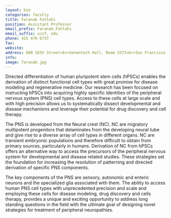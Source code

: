 ```yaml
---
layout: bio
categories: faculty
title: Faranak Fattahi
position: Assistant Professor
email_prefix: Faranak.Fattahi
email_suffix: ucsf, edu
phone: 415 476-6737
fax:
website:
address: 600 16th Street<br>Genentech Hall, Room S572<br>San Francisco, CA 94158
info:
image: faranak.jpg
---
```


Directed differentiation of human pluripotent stem cells (hPSCs) enables the derivation of distinct functional cell types with great promise for disease modeling and regenerative medicine. Our research has been focused on instructing hPSCs into acquiring highly specific identities of the peripheral nervous system (PNS) cell types. Access to these cells at large scale and with high precision allows us to systematically dissect developmental and disease mechanisms and leverage their potential for drug discovery and cell therapy.



The PNS is developed from the Neural crest (NC). NC are migratory multipotent progenitors that delaminates from the developing neural tube and give rise to a diverse array of cell types in different organs. NC are transient embryonic populations and therefore difficult to obtain from primary sources, particularly in humans. Derivation of NC from hPSCs offers an alternative way to access the precursors of the peripheral nervous system for developmental and disease related studies. These strategies set the foundation for increasing the resolution of patterning and directed derivation of specific PNS components.



The key components of the PNS are sensory, autonomic and enteric neurons and the specialized glia associated with them. The ability to access human PNS cell types with unprecedented precision and scale and employing these cells for disease modeling, drug discovery and cells therapy, provides a unique and exciting opportunity to address long standing questions in the field with the ultimate goal of designing novel strategies for treatment of peripheral neuropathies.
